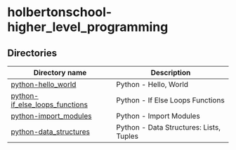 # holbertonschool-higher_level_programming

## Directories

| Directory name                                                      | Description                             |
| ------------------------------------------------------------------- | --------------------------------------- |
| [python-hello_world](./python-hello_world/)                         | Python - Hello, World                   |
| [python-if_else_loops_functions](./python-if_else_loops_functions/) | Python - If Else Loops Functions        |
| [python-import_modules](./python-import_modules/)                   | Python - Import Modules                 |
| [python-data_structures](./python-data_structures/)                 | Python - Data Structures: Lists, Tuples |
